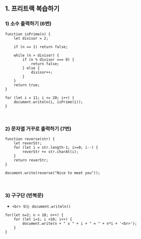 ## 1. 프리트랙 복습하기   
### 1) 소수 출력하기 (6번)
```
function isPrime(n) {
    let divisor = 2;

    if (n == 1) return false;
  
    while (n > divisor) {
        if (n % divisor === 0) {
            return false;
        } else {
            divisor++;
        }
    }
    return true;
}

for (let i = 11; i <= 20; i++) {
    document.writeln(i, isPrime(i));
}
```

<br>

### 2) 문자열 거꾸로 출력하기 (7번)
```
function reverse(str) {
    let reverStr;
    for (let i = str.length-1; i>=0; i--) {
        reverStr += str.charAt(i);
    }
    return reverStr;
}

document.write(reverse("Nice to meet you"));
```

<br>

### 3) 구구단 (반복문)
* ```<br> 또는 document.writeln()```   
```
for(let n=2; n < 10; n++) {
    for (let i=1; i <10; i++) {
        document.write(n + " x " + i + " = " + n*i + '<br>');
    }
}
```
